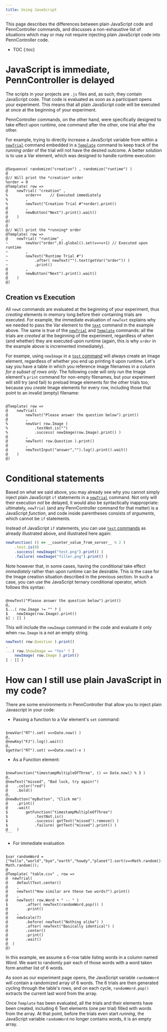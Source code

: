 ```yaml
---
title: Using JavaScript
---
```


This page describes the differences between plain JavaScript code and PennController commands,
and discusses a non-exhaustive list of situations which may or may not require injecting
plain JavaScript code into PennController code.

* TOC
{:toc}

# JavaScript is immediate, PennController is delayed

The scripts in your projects are `.js` files and, as such, they contain JavaScript code. 
That code is evaluated as soon as a participant opens your experiment.
This means that all plain JavaScript code will be executed at once at the beginning of your experiment. 

PennController commands, on the other hand, were specifically designed
to take effect upon runtime, one command after the other, one trial after the other.

For example, trying to directly increase a JavaScript variable from within
a [`newTrial`]({{site.baseurl}}/global-commands/newtrial) command
embedded in a [`Template`]({{site.baseurl}}/global-commands/template) command 
to keep track of the _running order_  of the trial will not have the desired outcome.
A better solution is to use a Var element, which was designed to handle runtime execution:

<pre><code class="language-diff-javascript diff-highlight">
@Sequence( randomize("creation") , randomize("runtime") )
@
@// Will print the *creation* order
%order = 0
@Template( row =>
@    newTrial( "creation" ,
%        order++    // Executed immediately
%        ,
%        newText("Creation Trial #"+order).print()
@        ,
@        newButton("Next").print().wait()
@    )
@)
@
@// Will print the *running* order
@Template( row =>
@    newTrial( "runtime" ,
~        newVar("order",0).global().set(v=>v+1) // Executed upon runtime
~        ,
~        newText("Runtime Trial #")
~            .after( newText("").text(getVar("order")) )
~            .print()
@        ,
@        newButton("Next").print().wait()
@    )
@)
</code></pre>

<!-- More technically, all PennController commands are JavaScript functions whose evaluation is immediate  -->
<!-- but whose execution is (for the most part) delayed.  -->
<!-- Because they ultimately are JavaScript functions, their arguments also are evaluated immediately. -->

## Creation vs Execution

All `newX` commands are evaluated at the beginning of your experiment,
thus _creating_ elements in memory long before their containing trials are executed.
For example, the immediate evaluation of `newText` explains why we needed to pass the Var element 
to the [`text`]({{site.baseurl}}/text/text-text) command in the example above.
The same is true of the [`newTrial`]({{site.baseurl}}/global-commands/newtrial) 
and [`Template`]({{site.baseurl}}/global-commands/template) commands: 
all the trials are _created_ at the beginning of the experiment, regardless of when (and whether) 
they are executed upon runtime (again, this is why `order` in the example above is incremented immediately).

For exampe, using `newImage` in a [`test` command]({{site.baseurl}}/core-concepts/3_commands#test-commands) 
will always create an Image element, regardless of whether you end up printing it upon runtime. 
Let's say you have a table in which you reference image filenames in a column _for a subset of rows only_.
The following code will only run the Image element's `print` command for non-empty filenames, 
but your experiment will still try (and fail) to preload Image elements for the other trials too,
because you _create_ Image elements for every row, including those that point to an invalid (empty) filename:

<pre><code class="language-diff-javascript diff-highlight">
@Template( row =>
@    newTrial(
@        newText("Please answer the question below").print()
@        ,
%        newVar( row.Image )
%            .testNot.is("")
%            .success( newImage(row.Image).print() )
@        ,
@        newText( row.Question ).print()
@        ,
@        newTextInput("answer","").log().print().wait()
@    )
@)
</code></pre>

# Conditional statements

Based on what we said above, you may already see why you cannot simply inject
plain JavaScript `if` statements in a [`newTrial`]({{site.baseurl}}/global-commands/newtrial) command.
Not only will their execution _not_ be delayed, it would also be syntactically inappropriate:
ultimately, `newTrial` (and any PennController command for that matter) is a JavaScript _function_,
and code inside parentheses consists of _arguments_, which cannot be `if` statements.

Instead of JavaScript `if` statements, you can use [`test` commands]({{site.baseurl}}/core-concepts/3_commands#test-commands) as already illustrated above, and illustrated here again:

```javascript
newFunction( () => __counter_value_from_server__ % 2 )
    .test.is(0)
    .success( newImage("test.png").print() )
    .failure( newImage("filler.png").print() ) 
```

Note however that, in some cases, having the conditional take effect _immediately_
rather than upon runtime can be desirable. This is the case for the Image creation situation
described in the previous section. In such a case, 
you can use the JavaScript ternary conditional operator, which follows this syntax:

<pre><code class="language-diff-javascript diff-highlight">
@newText("Please answer the question below").print()
@,
$...( row.Image != "" ? [
$    newImage(row.Image).print() 
$] : [] )
</code></pre>

This will include the `newImage` command in the code and evaluate it
only when `row.Image` is a not an empty string.

```javascript
newText( row.Question ).print()
,
...( row.ShowImage == "Yes" ? [
    newImage( row.Image ).print() 
] : [] )
```

# How can I still use plain JavaScript in my code?
 
There are some environments in PennController that allow you to inject plain Javascript in your code:

 + Passing a function to a Var element's `set` command:
 
<pre><code class="language-diff-javascript diff-highlight">
$newVar("RT").set( v=>Date.now() )
@,
@newKey("FJ").log().wait()
@,
$getVar("RT").set( v=>Date.now()-v )
</code></pre>

+  As a Function element:

<pre><code class="language-diff-javascript diff-highlight">
$newFunction("timestampMultipleOfThree", () => Date.now() % 3 )
@,
@newText("missed", "Bad luck, try again!")
@    .color("red")
@    .bold()
@,
@newButton("myButton", "Click me")
@    .print()
@    .wait(
$        getFunction("timestampMultipleOfThree")
$            .testNot.is()
$            .success( getText("missed").remove() )
$            .failure( getText("missed").print() )
@    )
```
</code></pre>

+ For immediate evaluation

<pre><code class="language-diff-javascript diff-highlight">
$var randomWord = ["hello","world","bye","earth","howdy","planet"].sort(v=>Math.random()-Math.random());
@
@Template( "table.csv" , row =>
@  newTrial(
@    defaultText.center()
@    ,
@    newText("How similar are these two words?").print()
@    ,
@    newText( row.Word + " -- " )
$        .after( newText(randomWord.pop()) )
@        .print()
@    ,
@    newScale(7)
@        .before( newText("Nothing alike") )
@        .after( newText("Basically identical") )
@        .center()
@        .print()
@        .wait()
@  )
@)
</code></pre>

In this example, we assume a 6-row table listing words in a column named _Word_.
We want to randomly pair each of those words with a word taken form another list of 6 words.

As soon as our experiment page opens, the JavaScript variable `randomWord` 
will contain a randomized array of 6 words. The 6 trials are then generated cycling through the table's rows,
and on each cycle, `randomWord.pop()` extracts the current last word from the array.

Once `Template` has been evaluated, all the trials and their elements have been created,
including 6 Text elements (one per trial) filled with words from the array. At that point,
before the trials even start _running_, the JavaScript variable `randomWord` no longer contains words, 
it is an empty array.
